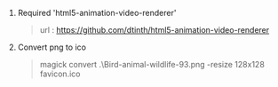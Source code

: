 1. Required 'html5-animation-video-renderer'
   
   > url : https://github.com/dtinth/html5-animation-video-renderer


2. Convert png to ico
   > magick convert .\Bird-animal-wildlife-93.png -resize 128x128 favicon.ico

